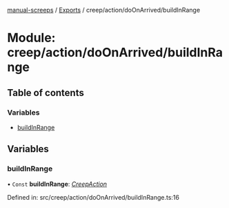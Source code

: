 [manual-screeps](../README.md) / [Exports](../modules.md) / creep/action/doOnArrived/buildInRange

# Module: creep/action/doOnArrived/buildInRange

## Table of contents

### Variables

- [buildInRange](creep_action_doonarrived_buildinrange.md#buildinrange)

## Variables

### buildInRange

• `Const` **buildInRange**: [*CreepAction*](../interfaces/creep_action_doonarrived.creepaction.md)

Defined in: src/creep/action/doOnArrived/buildInRange.ts:16

